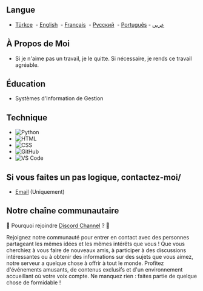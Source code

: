 ## Langue

- [Türkçe](https://github.com/brgkdm/brgkdm/blob/main/README_TR.md)&nbsp; - [English](https://github.com/brgkdm/brgkdm/edit/main/README.md)&nbsp; - [Français](https://github.com/brgkdm/brgkdm/blob/main/README_FR.md)&nbsp; - [Русский](https://github.com/brgkdm/brgkdm/blob/main/README_RU.md)&nbsp; - [Português](https://github.com/brgkdm/brgkdm/blob/main/README_PTBR.md) -   [عربي](https://github.com/brgkdm/brgkdm/blob/main/README_AR.md)
  
## À Propos de Moi
- Si je n'aime pas un travail, je le quitte. Si nécessaire, je rends ce travail agréable.

## Éducation
- Systèmes d'Information de Gestion

## Technique
- ![Python](https://img.shields.io/badge/Python-3776AB?style=flat&logo=python&logoColor=white)
- ![HTML](https://img.shields.io/badge/HTML-E34F26?style=flat&logo=html5&logoColor=white)
- ![CSS](https://img.shields.io/badge/CSS-1572B6?style=flat&logo=css3&logoColor=white)
- ![GitHub](https://img.shields.io/badge/GitHub-181717?style=flat&logo=github&logoColor=white)
- ![VS Code](https://img.shields.io/badge/VS_Code-007ACC?style=flat&logo=visualstudiocode&logoColor=white)

## Si vous faites un pas logique, contactez-moi/
- [Email](Mailto:beratgokkdemir@icloud.com) (Uniquement)

## Notre chaîne communautaire
🌟 Pourquoi rejoindre [Discord Channel](https://discord.gg/Fx2FA5guhZ) ? 🌟

Rejoignez notre communauté pour entrer en contact avec des personnes partageant les mêmes idées et les mêmes intérêts que vous ! Que vous cherchiez à vous faire de nouveaux amis, à participer à des discussions intéressantes ou à obtenir des informations sur des sujets que vous aimez, notre serveur a quelque chose à offrir à tout le monde. Profitez d'événements amusants, de contenus exclusifs et d'un environnement accueillant où votre voix compte. Ne manquez rien : faites partie de quelque chose de formidable !
